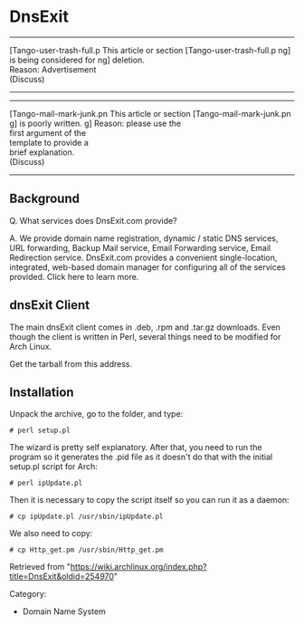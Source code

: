DnsExit
=======

  ------------------------ ------------------------ ------------------------
  [Tango-user-trash-full.p This article or section  [Tango-user-trash-full.p
  ng]                      is being considered for  ng]
                           deletion.                
                           Reason: Advertisement    
                           (Discuss)                
  ------------------------ ------------------------ ------------------------

  ------------------------ ------------------------ ------------------------
  [Tango-mail-mark-junk.pn This article or section  [Tango-mail-mark-junk.pn
  g]                       is poorly written.       g]
                           Reason: please use the   
                           first argument of the    
                           template to provide a    
                           brief explanation.       
                           (Discuss)                
  ------------------------ ------------------------ ------------------------

Background
----------

Q. What services does DnsExit.com provide?

A. We provide domain name registration, dynamic / static DNS services,
URL forwarding, Backup Mail service, Email Forwarding service, Email
Redirection service. DnsExit.com provides a convenient single-location,
integrated, web-based domain manager for configuring all of the services
provided. Click here to learn more.

dnsExit Client
--------------

The main dnsExit client comes in .deb, .rpm and .tar.gz downloads. Even
though the client is written in Perl, several things need to be modified
for Arch Linux.

Get the tarball from this address.

Installation
------------

Unpack the archive, go to the folder, and type:

    # perl setup.pl

The wizard is pretty self explanatory. After that, you need to run the
program so it generates the .pid file as it doesn't do that with the
initial setup.pl script for Arch:

    # perl ipUpdate.pl

Then it is necessary to copy the script itself so you can run it as a
daemon:

    # cp ipUpdate.pl /usr/sbin/ipUpdate.pl

We also need to copy:

    # cp Http_get.pm /usr/sbin/Http_get.pm

Retrieved from
"https://wiki.archlinux.org/index.php?title=DnsExit&oldid=254970"

Category:

-   Domain Name System
